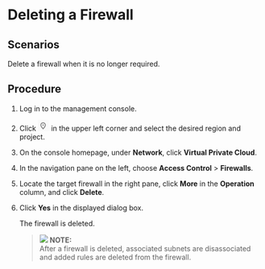 # Deleting a Firewall<a name="vpc_acl_0012"></a>

## Scenarios<a name="section66699152161428"></a>

Delete a firewall when it is no longer required.

## Procedure<a name="section25103352161542"></a>

1.  Log in to the management console.
2.  Click  ![](figures/icon-region.png)  in the upper left corner and select the desired region and project.
3.  On the console homepage, under  **Network**, click  **Virtual Private Cloud**.
4.  In the navigation pane on the left, choose  **Access Control**  \>  **Firewalls**.
5.  Locate the target firewall in the right pane, click  **More**  in the  **Operation**  column, and click  **Delete**.
6.  Click  **Yes**  in the displayed dialog box.

    The firewall is deleted.

    >![](/images/icon-note.gif) **NOTE:**   
    >After a firewall is deleted, associated subnets are disassociated and added rules are deleted from the firewall.  


